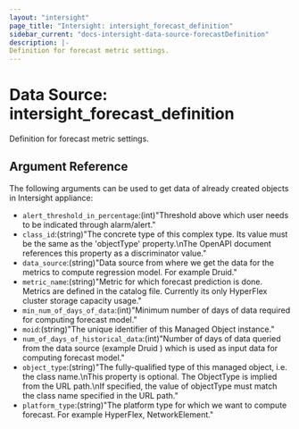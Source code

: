 ```yaml
---
layout: "intersight"
page_title: "Intersight: intersight_forecast_definition"
sidebar_current: "docs-intersight-data-source-forecastDefinition"
description: |-
Definition for forecast metric settings.
---
```


# Data Source: intersight_forecast_definition
Definition for forecast metric settings.
## Argument Reference
The following arguments can be used to get data of already created objects in Intersight appliance:
* `alert_threshold_in_percentage`:(int)"Threshold above which user needs to be indicated through alarm/alert."
* `class_id`:(string)"The concrete type of this complex type. Its value must be the same as the 'objectType' property.\nThe OpenAPI document references this property as a discriminator value."
* `data_source`:(string)"Data source from where we get the data for the metrics to compute regression model. For example Druid."
* `metric_name`:(string)"Metric for which forecast prediction is done. Metrics are defined in the catalog file. Currently its only HyperFlex cluster storage capacity usage."
* `min_num_of_days_of_data`:(int)"Minimum number of days of data required for computing forecast model."
* `moid`:(string)"The unique identifier of this Managed Object instance."
* `num_of_days_of_historical_data`:(int)"Number of days of data queried from the data source (example Druid ) which is used as input data for computing forecast model."
* `object_type`:(string)"The fully-qualified type of this managed object, i.e. the class name.\nThis property is optional. The ObjectType is implied from the URL path.\nIf specified, the value of objectType must match the class name specified in the URL path."
* `platform_type`:(string)"The platform type for which we want to compute forecast. For example HyperFlex, NetworkElement."
